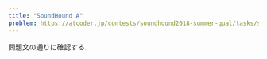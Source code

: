 ```yaml
---
title: "SoundHound A"
problem: https://atcoder.jp/contests/soundhound2018-summer-qual/tasks/soundhound2018_summer_qual_a
---
```

問題文の通りに確認する.
